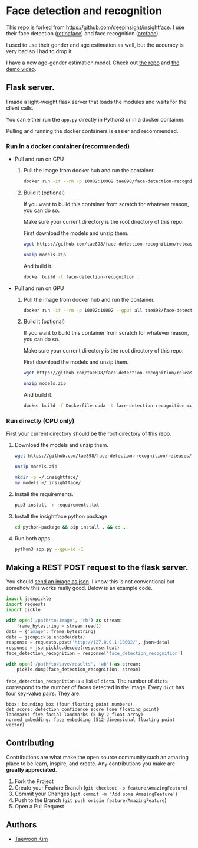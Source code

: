 # Face detection and recognition

This repo is forked from https://github.com/deepinsight/insightface. I use their face detection ([retinaface](https://paperswithcode.com/paper/190500641)) and face recognition ([arcface](https://paperswithcode.com/paper/arcface-additive-angular-margin-loss-for-deep)).

I used to use their gender and age estimation as well, but the accuracy is very bad so I had to drop it.

I have a new age-gender estimation model. Check out [the repo](https://github.com/tae898/age-gender) and [the demo video](https://youtu.be/Dna_Hp-s78I).

## Flask server.

I made a light-weight flask server that loads the modules and waits for the client calls. 

You can either run the `app.py` directly in Python3 or in a docker container.

Pulling and running the docker containers is easier and recommended.

### Run in a docker container (recommended)

- Pull and run on CPU

    1. Pull the image from docker hub and run the container.
        ```bash
        docker run -it --rm -p 10002:10002 tae898/face-detection-recognition
        ```

    1. Build it (optional)
                
        If you want to build this container from scratch for whatever reason, you can do so.

        Make sure your current directory is the root directory of this repo.

        First download the models and unzip them.

        ```bash
        wget https://github.com/tae898/face-detection-recognition/releases/download/models/models.zip

        unzip models.zip
        ```

        And build it.        
        ```bash
        docker build -t face-detection-recognition .  
        ```

- Pull and run on GPU

    1. Pull the image from docker hub and run the container.
        ```bash
        docker run -it --rm -p 10002:10002 --gpus all tae898/face-detection-recognition-cuda
        ```

    1. Build it (optional)

        If you want to build this container from scratch for whatever reason, you can do so.

        Make sure your current directory is the root directory of this repo.

        First download the models and unzip them.

        ```bash
        wget https://github.com/tae898/face-detection-recognition/releases/download/models/models.zip

        unzip models.zip
        ```

        And build it.        
        ```bash
        docker build -f Dockerfile-cuda -t face-detection-recognition-cuda .  
        ```

### Run directly (CPU only)

First your current directory should be the root directory of this repo.


1. Download the models and unzip them.
    ```bash
    wget https://github.com/tae898/face-detection-recognition/releases/download/models/models.zip

    unzip models.zip

    mkdir -p ~/.insightface/
    mv models ~/.insightface/
    ```

1. Install the requirements.
    ```bash
    pip3 install -r requirements.txt
    ```

2. Install the insightface python package.

    ```bash
    cd python-package && pip install . && cd ..
    ```

3. Run both apps.
    ```bash
    python3 app.py --gpu-id -1
    ```

## Making a REST POST request to the flask server.

You should [send an image as json](https://jsonpickle.github.io/). I know this is not conventional but somehow this works really good. Below is an example code.

```python
import jsonpickle
import requests
import pickle

with open('/path/to/image', 'rb') as stream:
    frame_bytestring = stream.read()
data = {'image': frame_bytestring}
data = jsonpickle.encode(data)
response = requests.post('http://127.0.0.1:10002/', json=data)
response = jsonpickle.decode(response.text)
face_detection_recognition = response['face_detection_recognition']

with open('/path/to/save/results', 'wb') as stream:
    pickle.dump(face_detection_recognition, stream)
```

`face_detection_recognition` is a list of `dict`s. The number of `dict`s correspond to the number of faces detected in the image. Every `dict` has four key-value pairs. They are:

```
bbox: bounding box (four floating point numbers).
det_score: detection confidence score (one floating point)
landmark: five facial landmarks (5 by 2 float array)
normed_embedding: face embedding (512-dimensional floating point vector)
```

## Contributing

Contributions are what make the open source community such an amazing place to be learn, inspire, and create. Any contributions you make are **greatly appreciated**.

1. Fork the Project
2. Create your Feature Branch (`git checkout -b feature/AmazingFeature`)
3. Commit your Changes (`git commit -m 'Add some AmazingFeature'`)
4. Push to the Branch (`git push origin feature/AmazingFeature`)
5. Open a Pull Request


## Authors

* [Taewoon Kim](https://taewoonkim.com/) 
